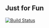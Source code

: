 Just for Fun
--
[![Build Status](https://travis-ci.org/bitschain/panicgo.svg?branch=master)](https://travis-ci.org/bitschain/panicgo)